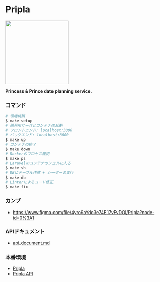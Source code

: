 # Pripla

<img src="./front/assets/images/logo/logo_black.png" width="200px">

**Princess & Prince date planning service.**

### コマンド

```bash
# 環境構築
$ make setup
# 開発用サーバとコンテナの起動
# フロントエンド: localhost:3000
# バックエンド: localhost:8000
$ make up
# コンテナの終了
$ make down
# Dockerのプロセス確認
$ make ps
# Laravelのコンテナのシェルに入る
$ make sh
# DBにテーブル作成 + シーダーの実行
$ make db
# Linterによるコード修正
$ make fix
```

### カンプ

- https://www.figma.com/file/4yro9aYdo3e74E17vFvDOI/Pripla?node-id=0%3A1

### APIドキュメント

- [api_document.md](./api_document.md)

### 本番環境

- [Pripla](https://pripla.uyupun.tech/)
- [Pripla API](https://api.pripla.uyupun.tech/)
